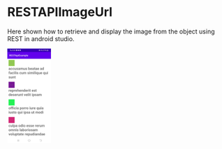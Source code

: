 # RESTAPIImageUrl
Here shown how to retrieve and display the image from the object using REST in android studio.

<img src="Images/restapiimgurl.jpg" width=100>
